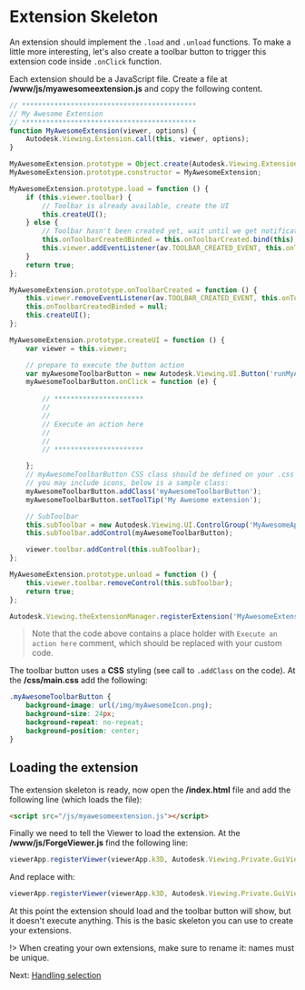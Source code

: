 # Extension Skeleton

An extension should implement the `.load` and `.unload` functions. To make a little more interesting, let's also create a toolbar button to trigger this extension code inside `.onClick` function. 

Each extension should be a JavaScript file. Create a file at **/www/js/myawesomeextension.js** and copy the following content. 

```javascript
// *******************************************
// My Awesome Extension
// *******************************************
function MyAwesomeExtension(viewer, options) {
    Autodesk.Viewing.Extension.call(this, viewer, options);
}

MyAwesomeExtension.prototype = Object.create(Autodesk.Viewing.Extension.prototype);
MyAwesomeExtension.prototype.constructor = MyAwesomeExtension;

MyAwesomeExtension.prototype.load = function () {
    if (this.viewer.toolbar) {
        // Toolbar is already available, create the UI
        this.createUI();
    } else {
        // Toolbar hasn't been created yet, wait until we get notification of its creation
        this.onToolbarCreatedBinded = this.onToolbarCreated.bind(this);
        this.viewer.addEventListener(av.TOOLBAR_CREATED_EVENT, this.onToolbarCreatedBinded);
    }
    return true;
};

MyAwesomeExtension.prototype.onToolbarCreated = function () {
    this.viewer.removeEventListener(av.TOOLBAR_CREATED_EVENT, this.onToolbarCreatedBinded);
    this.onToolbarCreatedBinded = null;
    this.createUI();
};

MyAwesomeExtension.prototype.createUI = function () {
    var viewer = this.viewer;

    // prepare to execute the button action
    var myAwesomeToolbarButton = new Autodesk.Viewing.UI.Button('runMyAwesomeCode');
    myAwesomeToolbarButton.onClick = function (e) {
        
        // **********************
        //
        //
        // Execute an action here
        //
        //
        // **********************

    };
    // myAwesomeToolbarButton CSS class should be defined on your .css file
    // you may include icons, below is a sample class:
    myAwesomeToolbarButton.addClass('myAwesomeToolbarButton');
    myAwesomeToolbarButton.setToolTip('My Awesome extension');

    // SubToolbar
    this.subToolbar = new Autodesk.Viewing.UI.ControlGroup('MyAwesomeAppToolbar');
    this.subToolbar.addControl(myAwesomeToolbarButton);

    viewer.toolbar.addControl(this.subToolbar);
};

MyAwesomeExtension.prototype.unload = function () {
    this.viewer.toolbar.removeControl(this.subToolbar);
    return true;
};

Autodesk.Viewing.theExtensionManager.registerExtension('MyAwesomeExtension', MyAwesomeExtension);
```

> Note that the code above contains  a place holder with `Execute an action here` comment, which should be replaced with your custom code.

The toolbar button uses a **CSS** styling (see call to `.addClass` on the code). At the **/css/main.css** add the following:

```css
.myAwesomeToolbarButton {
    background-image: url(/img/myAwesomeIcon.png);
    background-size: 24px;
    background-repeat: no-repeat;
    background-position: center;
}
```

## Loading the extension

The extension skeleton is ready, now open the **/index.html** file and add the following line (which loads the file):

```html
<script src="/js/myawesomeextension.js"></script>
```

Finally we need to tell the Viewer to load the extension. At the **/www/js/ForgeViewer.js** find the following line:

```javascript
viewerApp.registerViewer(viewerApp.k3D, Autodesk.Viewing.Private.GuiViewer3D);
```

And replace with:

```javascript
viewerApp.registerViewer(viewerApp.k3D, Autodesk.Viewing.Private.GuiViewer3D, { extensions: ['MyAwesomeExtension'] });
```

At this point the extension should load and the toolbar button will show, but it doesn't execute anything. This is the basic skeleton you can use to create your extensions. 

!> When creating your own extensions, make sure to rename it: names must be unique. 


Next: [Handling selection](viewer/extensions/selection)
